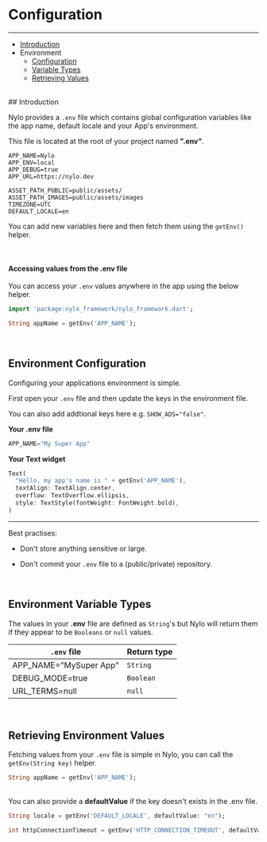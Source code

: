 # Configuration

---

<a name="section-1"></a>
- [Introduction](#introduction "Introduction to configuration in Nylo")
- Environment
  - [Configuration](#environment-configuration "Environment configuration")
  - [Variable Types](#environment-variable-types "Environment variable types")
  - [Retrieving Values](#retrieving-environment-values "Retrieving environment values")

<div id="introduction"></div>
<br>
## Introduction

Nylo provides a `.env` file which contains global configuration variables like the app name, default locale and your App's environment.

This file is located at the root of your project named <b>".env"</b>.

``` env
APP_NAME=Nylo
APP_ENV=local
APP_DEBUG=true
APP_URL=https://nylo.dev

ASSET_PATH_PUBLIC=public/assets/
ASSET_PATH_IMAGES=public/assets/images
TIMEZONE=UTC
DEFAULT_LOCALE=en
```

You can add new variables here and then fetch them using the `getEnv()` helper.

<br>

#### Accessing values from the .env file

You can access your `.env` values anywhere in the app using the below helper.

``` dart
import 'package:nylo_framework/nylo_framework.dart';

String appName = getEnv('APP_NAME');
```

<div id="environment-configuration"></div>
<br>

## Environment Configuration

Configuring your applications environment is simple. 

First open your `.env` file and then update the keys in the environment file.

You can also add addtional keys here e.g. `SHOW_ADS="false"`.

<b>Your .env file</b>
``` dart
APP_NAME="My Super App"
```

<b>Your Text widget</b>

``` dart
Text(
  "Hello, my app's name is " + getEnv('APP_NAME'),
  textAlign: TextAlign.center,
  overflow: TextOverflow.ellipsis,
  style: TextStyle(fontWeight: FontWeight.bold),
)
```

---

Best practises:

- Don't store anything sensitive or large.

- Don't commit your `.env` file to a (public/private) repository.

<div id="environment-variable-types"></div>
<br>

## Environment Variable Types

The values in your <b>.env</b> file are defined as `String`'s but Nylo will return them if they appear to be `Booleans` or `null` values.

| `.env` file | Return type |
|---|---|
| APP\_NAME="MySuper App" | `String` |
| DEBUG\_MODE=true | `Boolean`  |
| URL_TERMS=null | `null` |


<div id="retrieving-environment-values"></div>
<br>

## Retrieving Environment Values

Fetching values from your `.env` file is simple in Nylo, you can call the `getEnv(String key)` helper. 

``` dart
String appName = getEnv('APP_NAME');
```

<br>
You can also provide a <b>defaultValue</b> if the key doesn't exists in the .env file.

``` dart
String locale = getEnv('DEFAULT_LOCALE', defaultValue: "en");

int httpConnectionTimeout = getEnv('HTTP_CONNECTION_TIMEOUT', defaultValue: (60 * 1000));
```
